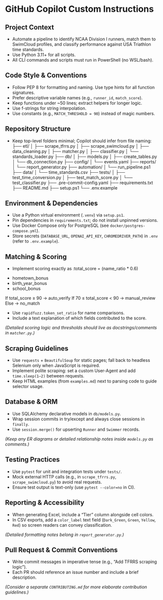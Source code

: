 # GitHub Copilot Custom Instructions

## Project Context
- Automate a pipeline to identify NCAA Division I runners, match them to SwimCloud profiles, and classify performance against USA Triathlon time standards.
- Use Python 3.11+ for all scripts. 
- All CLI commands and scripts must run in PowerShell (no WSL/bash).

## Code Style & Conventions
- Follow PEP 8 for formatting and naming. Use type hints for all function signatures.
- Prefer descriptive variable names (e.g., `runner_id`, `match_score`).
- Keep functions under ~50 lines; extract helpers for longer logic.
- Use f-strings for string interpolation.
- Use constants (e.g., `MATCH_THRESHOLD = 90`) instead of magic numbers.

## Repository Structure
- Keep top-level folders minimal; Copilot should infer from file naming:
├── etl/
│ ├── scrape_tfrrs.py
│ ├── scrape_swimcloud.py
│ ├── data_cleaning.py
│ ├── matcher.py
│ ├── classifier.py
│ └── standards_loader.py
├── db/
│ ├── models.py
│ ├── create_tables.py
│ └── db_connection.py
├── config/
│ └── events.yaml
├── reports/
│ └── report_generator.py
├── automation/
│ └── run_pipeline.ps1
├── data/
│ └── time_standards.csv
├── tests/
│ ├── test_time_conversion.py
│ ├── test_match_score.py
│ └── test_classifier.py
├── .pre-commit-config.yaml
├── requirements.txt
├── README.md
├── setup.ps1
└── .env.example

## Environment & Dependencies
- Use a Python virtual environment (`.venv`) via `setup.ps1`.
- Pin dependencies in `requirements.txt`; do not install unpinned versions.
- Use Docker Compose only for PostgreSQL (see `docker/postgres-compose.yml`).
- Store secrets (`DATABASE_URL`, `OPENAI_API_KEY`, `CHROMEDRIVER_PATH`) in `.env` (refer to `.env.example`).

## Matching & Scoring
- Implement scoring exactly as
:total_score = (name_ratio * 0.6)
+ hometown_bonus
+ birth_year_bonus
+ school_bonus

If total_score ≥ 90 → auto_verify
If 70 ≤ total_score < 90 → manual_review
Else → no_match

- Use `rapidfuzz.token_set_ratio` for name comparisons.
- Include a text explanation of which fields contributed to the score.

*(Detailed scoring logic and thresholds should live as docstrings/comments in `matcher.py`.)*

## Scraping Guidelines
- Use `requests` + `BeautifulSoup` for static pages; fall back to headless Selenium only when JavaScript is required.
- Implement polite scraping: set a custom User-Agent and add `time.sleep(1–2)` between requests.
- Keep HTML examples (from `examples.md`) next to parsing code to guide selector usage.

## Database & ORM
- Use SQLAlchemy declarative models in `db/models.py`.
- Wrap session commits in try/except and always close sessions in `finally`.
- Use `session.merge()` for upserting `Runner` and `Swimmer` records.

*(Keep any ER diagrams or detailed relationship notes inside `models.py` as comments.)*

## Testing Practices
- Use `pytest` for unit and integration tests under `tests/`.
- Mock external HTTP calls (e.g., in `scrape_tfrrs.py`, `scrape_swimcloud.py`) to avoid real requests.
- Ensure test output is text-only (use `pytest --color=no` in CI).

## Reporting & Accessibility
- When generating Excel, include a “Tier” column alongside cell colors.
- In CSV exports, add a `color_label` text field (`Dark_Green`, `Green`, `Yellow`, `Red`) so screen readers can convey classification.

*(Detailed formatting notes belong in `report_generator.py`.)*

## Pull Request & Commit Conventions
- Write commit messages in imperative tense (e.g., “Add TFRRS scraping logic”).
- Each PR should reference an issue number and include a brief description.

*(Consider a separate `CONTRIBUTING.md` for more elaborate contribution guidelines.)*
